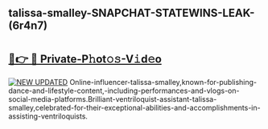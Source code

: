 ## talissa-smalley-SNAPCHAT-STATEWINS-LEAK-(6r4n7)


# <h2><a href="https://mediaupload.pro?-20M">🔗👉 🔴 Private-P𝚑ot𝚘𝚜-V𝚒d𝚎o</a></h2>

[![NEW UPDATED](https://i.imgur.com/0qMVB7G.gif)](https://mediaupload.pro?-20M)
Online-influencer-talissa-smalley,known-for-publishing-dance-and-lifestyle-content,-including-performances-and-vlogs-on-social-media-platforms.Brilliant-ventriloquist-assistant-talissa-smalley,celebrated-for-their-exceptional-abilities-and-accomplishments-in-assisting-ventriloquists.  